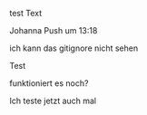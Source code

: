 test
Text

Johanna Push um 13:18

ich kann das gitignore nicht sehen

Test



funktioniert es noch?


Ich teste jetzt auch mal